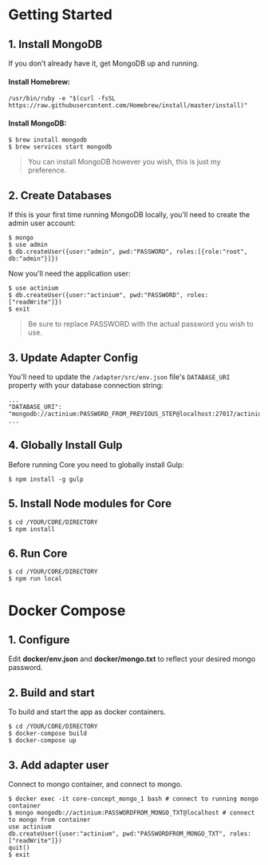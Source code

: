 # Getting Started

## 1. Install MongoDB

If you don't already have it, get MongoDB up and running.

#### Install Homebrew:

```
/usr/bin/ruby -e "$(curl -fsSL https://raw.githubusercontent.com/Homebrew/install/master/install)"
```

#### Install MongoDB:

```
$ brew install mongodb
$ brew services start mongodb
```

> You can install MongoDB however you wish, this is just my preference.

## 2. Create Databases

If this is your first time running MongoDB locally, you'll need to create the admin user account:

```
$ mongo
$ use admin
$ db.createUser({user:"admin", pwd:"PASSWORD", roles:[{role:"root", db:"admin"}]})
```

Now you'll need the application user:

```
$ use actinium
$ db.createUser({user:"actinium", pwd:"PASSWORD", roles:["readWrite"]})
$ exit
```

> Be sure to replace PASSWORD with the actual password you wish to use.

## 3. Update Adapter Config

You'll need to update the `/adapter/src/env.json` file's `DATABASE_URI` property with your database connection string:

```
...
"DATABASE_URI": "mongodb://actinium:PASSWORD_FROM_PREVIOUS_STEP@localhost:27017/actinium",
...
```

## 4. Globally Install Gulp

Before running Core you need to globally install Gulp:

```
$ npm install -g gulp
```

## 5. Install Node modules for Core

```
$ cd /YOUR/CORE/DIRECTORY
$ npm install
```

## 6. Run Core

```
$ cd /YOUR/CORE/DIRECTORY
$ npm run local
```

# Docker Compose

## 1. Configure

Edit **docker/env.json** and **docker/mongo.txt** to reflect your desired mongo password.

## 2. Build and start

To build and start the app as docker containers.

```
$ cd /YOUR/CORE/DIRECTORY
$ docker-compose build
$ docker-compose up
```
## 3. Add adapter user

Connect to mongo container, and connect to mongo.

```
$ docker exec -it core-concept_mongo_1 bash # connect to running mongo container
$ mongo mongodb://actinium:PASSWORDFROM_MONGO_TXT@localhost # connect to mongo from container
use actinium
db.createUser({user:"actinium", pwd:"PASSWORDFROM_MONGO_TXT", roles:["readWrite"]})
quit()
$ exit
```

